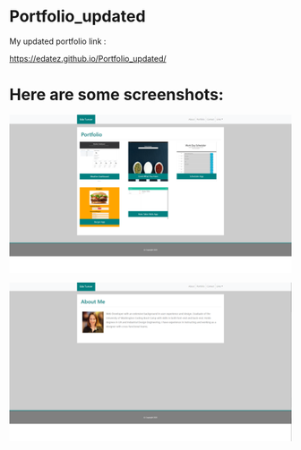 # Portfolio_updated

My updated portfolio link :

https://edatez.github.io/Portfolio_updated/



# Here are some screenshots: 
![Portfolio page screenshot](./Assets/images/screenshot_portfolio.png)

![About page screenshot](./Assets/images/screenshot_about.png)